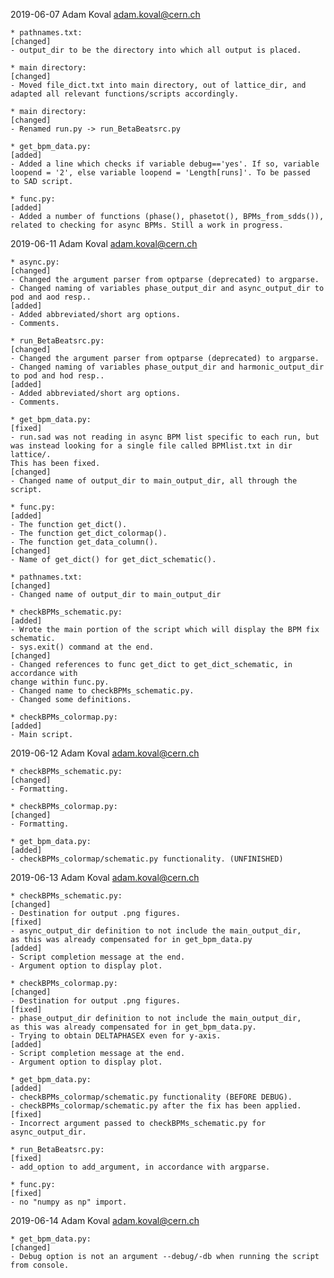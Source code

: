 2019-06-07	Adam Koval	adam.koval@cern.ch

	* pathnames.txt: 
	[changed] 
	- output_dir to be the directory into which all output is placed.

	* main directory: 
	[changed] 
	- Moved file_dict.txt into main directory, out of lattice_dir, and
 	adapted all relevant functions/scripts accordingly.
	
	* main directory: 
	[changed] 
	- Renamed run.py -> run_BetaBeatsrc.py
	
	* get_bpm_data.py: 
	[added]
	- Added a line which checks if variable debug=='yes'. If so, variable
	loopend = '2', else variable loopend = 'Length[runs]'. To be passed
	to SAD script.

	* func.py: 
	[added]
	- Added a number of functions (phase(), phasetot(), BPMs_from_sdds()),
	related to checking for async BPMs. Still a work in progress.


2019-06-11	Adam Koval	adam.koval@cern.ch

	* async.py: 
	[changed]
	- Changed the argument parser from optparse (deprecated) to argparse.
	- Changed naming of variables phase_output_dir and async_output_dir to
	pod and aod resp..
	[added]
	- Added abbreviated/short arg options.
	- Comments.

	* run_BetaBeatsrc.py:
	[changed]
	- Changed the argument parser from optparse (deprecated) to argparse.
	- Changed naming of variables phase_output_dir and harmonic_output_dir
	to pod and hod resp..
	[added]
	- Added abbreviated/short arg options.
	- Comments.

	* get_bpm_data.py:
	[fixed]
	- run.sad was not reading in async BPM list specific to each run, but
	was instead looking for a single file called BPMlist.txt in dir lattice/.
	This has been fixed.
	[changed]
	- Changed name of output_dir to main_output_dir, all through the script.

	* func.py:
	[added]
	- The function get_dict().
	- The function get_dict_colormap().
	- The function get_data_column().
	[changed]
	- Name of get_dict() for get_dict_schematic().

	* pathnames.txt:
	[changed]
	- Changed name of output_dir to main_output_dir

	* checkBPMs_schematic.py:
	[added]
	- Wrote the main portion of the script which will display the BPM fix schematic.
	- sys.exit() command at the end.
	[changed]
	- Changed references to func get_dict to get_dict_schematic, in accordance with
	change within func.py.
	- Changed name to checkBPMs_schematic.py.
	- Changed some definitions.

	* checkBPMs_colormap.py:
	[added]
	- Main script.


2019-06-12	Adam Koval	adam.koval@cern.ch

	* checkBPMs_schematic.py:
	[changed]
	- Formatting.

	* checkBPMs_colormap.py:
	[changed]
	- Formatting.

	* get_bpm_data.py:
	[added]
	- checkBPMs_colormap/schematic.py functionality. (UNFINISHED)


2019-06-13	Adam Koval	adam.koval@cern.ch

	* checkBPMs_schematic.py:
	[changed]
	- Destination for output .png figures.
	[fixed]
	- async_output_dir definition to not include the main_output_dir, 
	as this was already compensated for in get_bpm_data.py
	[added]
	- Script completion message at the end.
	- Argument option to display plot.

	* checkBPMs_colormap.py:
	[changed]
	- Destination for output .png figures.
	[fixed]
	- phase_output_dir definition to not include the main_output_dir, 
	as this was already compensated for in get_bpm_data.py.
	- Trying to obtain DELTAPHASEX even for y-axis.
	[added]
	- Script completion message at the end.
	- Argument option to display plot.

	* get_bpm_data.py:
	[added]
	- checkBPMs_colormap/schematic.py functionality (BEFORE DEBUG).
	- checkBPMs_colormap/schematic.py after the fix has been applied.
	[fixed]
	- Incorrect argument passed to checkBPMs_schematic.py for async_output_dir.

	* run_BetaBeatsrc.py:
	[fixed]
	- add_option to add_argument, in accordance with argparse.

	* func.py:
	[fixed]
	- no "numpy as np" import.


2019-06-14	Adam Koval	adam.koval@cern.ch

	* get_bpm_data.py:
	[changed]
	- Debug option is not an argument --debug/-db when running the script
	from console.

